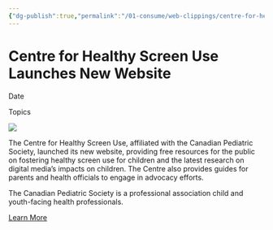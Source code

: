 ```yaml
---
{"dg-publish":true,"permalink":"/01-consume/web-clippings/centre-for-healthy-screen-use-launches-new-website/","title":"Centre for Healthy Screen Use Launches New Website","tags":["clippings"]}
---
```


# Centre for Healthy Screen Use Launches New Website
Date

Topics

![](https://www.childrenandscreens.org/wp-content/uploads/2025/06/Canadian-pediatric-society-update-from-the-field-logo-e1749661509657.png)

The Centre for Healthy Screen Use, affiliated with the Canadian Pediatric Society, launched its new website, providing free resources for the public on fostering healthy screen use for children and the latest research on digital media’s impacts on children. The Centre also provides guides for parents and health officials to engage in advocacy efforts.

The Canadian Pediatric Society is a professional association child and youth-facing health professionals.

[Learn More](https://healthyscreenuse.cps.ca/)